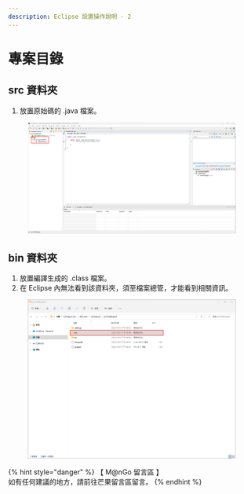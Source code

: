 ```yaml
---
description: Eclipse 設置操作說明 - 2
---
```


# 專案目錄

## src 資料夾

1. 放置原始碼的 .java 檔案。

<figure><img src="../../../../../../.gitbook/assets/0029.png" alt=""><figcaption></figcaption></figure>

## bin 資料夾

1. 放置編譯生成的 .class 檔案。
2. 在 Eclipse 內無法看到該資料夾，須至檔案總管，才能看到相關資訊。

<figure><img src="../../../../../../.gitbook/assets/0030.png" alt=""><figcaption></figcaption></figure>



{% hint style="danger" %}
【 M@nGo 留言區 】\
如有任何建議的地方，請前往芒果留言區留言。
{% endhint %}
